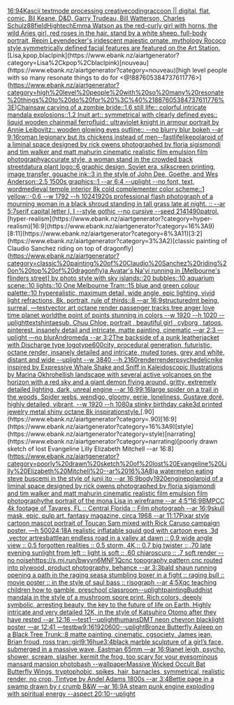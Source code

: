 [16:9](https://www.ebank.nz/aiartgenerator?category=16%3A9)[4K](https://www.ebank.nz/aiartgenerator?category=4K)[ascii textmode processing creativecoding](https://www.ebank.nz/aiartgenerator?category=ascii%20textmode%20processing%20creativecoding)[raccoon || digital, flat, comic, Bil Keane, D&D, Garry Trudeau, Bill Watterson, Charles Schulz](https://www.ebank.nz/aiartgenerator?category=raccoon%20%7C%7C%20digital%2C%20flat%2C%20comic%2C%20Bil%20Keane%2C%20D%26D%2C%20Garry%20Trudeau%2C%20Bill%20Watterson%2C%20Charles%20Schulz)[88](https://www.ebank.nz/aiartgenerator?category=88)[field](https://www.ebank.nz/aiartgenerator?category=field)[Hightech](https://www.ebank.nz/aiartgenerator?category=Hightech)[Emma Watson as the red-curly girl with horns, the wild Aries girl, red roses in the hair. stand by a white sheep. full-body portrait, Repin Leyendecker's iridescent majestic ornate, mythology Rococo style,symmetrically defined facial features are featured on the Art Station.](https://www.ebank.nz/aiartgenerator?category=Emma%20Watson%20as%20the%20red-curly%20girl%20with%20horns%2C%20the%20wild%20Aries%20girl%2C%20red%20roses%20in%20the%20hair.%20stand%20by%20a%20white%20sheep.%20full-body%20portrait%2C%20Repin%20Leyendecker%27s%20iridescent%20majestic%20ornate%2C%20mythology%20Rococo%20style%2Csymmetrically%20defined%20facial%20features%20are%20featured%20on%20the%20Art%20Station.)[Lisa,kpop,blaclpink](https://www.ebank.nz/aiartgenerator?category=Lisa%2Ckpop%2Cblaclpink)[nouveau](https://www.ebank.nz/aiartgenerator?category=nouveau)[high level people with so many resonate things to do for <@!887605384737611776>](https://www.ebank.nz/aiartgenerator?category=high%20level%20people%20with%20so%20many%20resonate%20things%20to%20do%20for%20%3C%40%21887605384737611776%3E)[Chainsaw carving of a zombie bride::1.6 still life:: colorful intricate mandala explosions::1.2 Inuit art:: symmetrical with clearly defined eyes:: liquid wooden chainmail ferrofluid:: ultraviolet knight in armour portrait by Annie Leibovitz:: wooden glowing eyes outline:: --no blurry blur bokeh --ar 9:16](https://www.ebank.nz/aiartgenerator?category=Chainsaw%20carving%20of%20a%20zombie%20bride%3A%3A1.6%20still%20life%3A%3A%20colorful%20intricate%20mandala%20explosions%3A%3A1.2%20Inuit%20art%3A%3A%20symmetrical%20with%20clearly%20defined%20eyes%3A%3A%20liquid%20wooden%20chainmail%20ferrofluid%3A%3A%20ultraviolet%20knight%20in%20armour%20portrait%20by%20Annie%20Leibovitz%3A%3A%20wooden%20glowing%20eyes%20outline%3A%3A%20--no%20blurry%20blur%20bokeh%20--ar%209%3A16)[roman legionary but its chickens instead of men](https://www.ebank.nz/aiartgenerator?category=roman%20legionary%20but%20its%20chickens%20instead%20of%20men)[--fast](https://www.ebank.nz/aiartgenerator?category=--fast)[lifelike](https://www.ebank.nz/aiartgenerator?category=lifelike)[polaroid of a liminal space designed by rick owens photographed by floria sigismondi and tim walker  and matt mahurin cinematic realistic film emulsion film photography](https://www.ebank.nz/aiartgenerator?category=polaroid%20of%20a%20liminal%20space%20designed%20by%20rick%20owens%20photographed%20by%20floria%20sigismondi%20and%20tim%20walker%20%20and%20matt%20mahurin%20cinematic%20realistic%20film%20emulsion%20film%20photography)[accurate style, a woman stand in the crowded back street](https://www.ebank.nz/aiartgenerator?category=accurate%20style%2C%20a%20woman%20stand%20in%20the%20crowded%20back%20street)[datura plant logo::6 graphic design, Soviet era, silkscreen printing, image transfer, gouache ink::3 in the style of John Dee, Goethe, and Wes Anderson::2.5 1500s graphics::1 --ar 6:4 --uplight --no font, text, word](https://www.ebank.nz/aiartgenerator?category=datura%20plant%20logo%3A%3A6%20graphic%20design%2C%20Soviet%20era%2C%20silkscreen%20printing%2C%20image%20transfer%2C%20gouache%20ink%3A%3A3%20in%20the%20style%20of%20John%20Dee%2C%20Goethe%2C%20and%20Wes%20Anderson%3A%3A2.5%201500s%20graphics%3A%3A1%20--ar%206%3A4%20--uplight%20--no%20font%2C%20text%2C%20word)[medieval temple interior 8k cold complementer color scheme::1 yellow::-0.6  --w 1792 --h 1024](https://www.ebank.nz/aiartgenerator?category=medieval%20temple%20interior%208k%20cold%20complementer%20color%20scheme%3A%3A1%20yellow%3A%3A-0.6%20%20--w%201792%20--h%201024)[1920s professional flash photograph of a mourning woman in a black shroud standing in tall grass late at night. :: --ar 5:7](https://www.ebank.nz/aiartgenerator?category=1920s%20professional%20flash%20photograph%20of%20a%20mourning%20woman%20in%20a%20black%20shroud%20standing%20in%20tall%20grass%20late%20at%20night.%20%3A%3A%20--ar%205%3A7)[serif capital letter I, I --style gothic --no cursive --seed 21414](https://www.ebank.nz/aiartgenerator?category=serif%20capital%20letter%20I%2C%20I%20--style%20gothic%20--no%20cursive%20--seed%2021414)[90](https://www.ebank.nz/aiartgenerator?category=90)[patrol.](https://www.ebank.nz/aiartgenerator?category=patrol.)[hyper-realism](https://www.ebank.nz/aiartgenerator?category=hyper-realism)[16:9](https://www.ebank.nz/aiartgenerator?category=16%3A9)[8:11](https://www.ebank.nz/aiartgenerator?category=8%3A11)[3:2](https://www.ebank.nz/aiartgenerator?category=3%3A2)[classic painting of Claudio Sanchez riding on top of dragonfly](https://www.ebank.nz/aiartgenerator?category=classic%20painting%20of%20Claudio%20Sanchez%20riding%20on%20top%20of%20dragonfly)[a Avatar's Na'vi running in [Melbourne's flinders street] by photo style with sky islands::20 bubbles::10 aquarium scene::10 lights::10 One Melbourne Tram::15 blue and green colour palette::10 hyperealistic, maximum detail, wide angle, epic lighting, vivid light refractions, 8k, portrait, rule of thirds::8 —ar 16:9](https://www.ebank.nz/aiartgenerator?category=a%20Avatar%27s%20Na%27vi%20running%20in%20%5BMelbourne%27s%20flinders%20street%5D%20by%20photo%20style%20with%20sky%20islands%3A%3A20%20bubbles%3A%3A10%20aquarium%20scene%3A%3A10%20lights%3A%3A10%20One%20Melbourne%20Tram%3A%3A15%20blue%20and%20green%20colour%20palette%3A%3A10%20hyperealistic%2C%20maximum%20detail%2C%20wide%20angle%2C%20epic%20lighting%2C%20vivid%20light%20refractions%2C%208k%2C%20portrait%2C%20rule%20of%20thirds%3A%3A8%20%E2%80%94ar%2016%3A9)[structure](https://www.ebank.nz/aiartgenerator?category=structure)[dmt being, surreal, —test](https://www.ebank.nz/aiartgenerator?category=dmt%20being%2C%20surreal%2C%20%E2%80%94test)[vector art octane render passenger tracks tree anger love time planet world](https://www.ebank.nz/aiartgenerator?category=vector%20art%20octane%20render%20passenger%20tracks%20tree%20anger%20love%20time%20planet%20world)[the point of points stunning in colors --w 1920 --h 1020 --uplight](https://www.ebank.nz/aiartgenerator?category=the%20point%20of%20points%20stunning%20in%20colors%20--w%201920%20--h%201020%20--uplight)[text](https://www.ebank.nz/aiartgenerator?category=text)[shintaesub, Chuu Chloe, portrait , beautiful girl , cyborg , tatoos, pinterest, insanely detail and intricate, matte painting, cinematic —ar 2:3 —uplight —no blur](https://www.ebank.nz/aiartgenerator?category=shintaesub%2C%20Chuu%20Chloe%2C%20portrait%20%2C%20beautiful%20girl%20%2C%20cyborg%20%2C%20tatoos%2C%20pinterest%2C%20insanely%20detail%20and%20intricate%2C%20matte%20painting%2C%20cinematic%20%E2%80%94ar%202%3A3%20%E2%80%94uplight%20%E2%80%94no%20blur)[Andromeda --ar 3:2](https://www.ebank.nz/aiartgenerator?category=Andromeda%20--ar%203%3A2)[The backside of a punk leatherjacket with Discharge type logotype](https://www.ebank.nz/aiartgenerator?category=The%20backside%20of%20a%20punk%20leatherjacket%20with%20Discharge%20type%20logotype)[600](https://www.ebank.nz/aiartgenerator?category=600)[city, procedural generation, futuristic, octane render, insanely detailed and intricate, muted tones, grey and white, distant and wide --uplight --w 3840 --h 2160](https://www.ebank.nz/aiartgenerator?category=city%2C%20procedural%20generation%2C%20futuristic%2C%20octane%20render%2C%20insanely%20detailed%20and%20intricate%2C%20muted%20tones%2C%20grey%20and%20white%2C%20distant%20and%20wide%20--uplight%20--w%203840%20--h%202160)[render](https://www.ebank.nz/aiartgenerator?category=render)[render](https://www.ebank.nz/aiartgenerator?category=render)[psychedelic](https://www.ebank.nz/aiartgenerator?category=psychedelic)[nike inspired by Expressive Whale Shake and Sniff in Kaleidoscopic Illustrations by Marina Okhro](https://www.ebank.nz/aiartgenerator?category=nike%20inspired%20by%20Expressive%20Whale%20Shake%20and%20Sniff%20in%20Kaleidoscopic%20Illustrations%20by%20Marina%20Okhro)[hellish landscape with several active volcanoes on the horizon with a red sky and a giant demon flying around, gritty, extremely detailed lighting, dark, unreal engine --ar 16:9](https://www.ebank.nz/aiartgenerator?category=hellish%20landscape%20with%20several%20active%20volcanoes%20on%20the%20horizon%20with%20a%20red%20sky%20and%20a%20giant%20demon%20flying%20around%2C%20gritty%2C%20extremely%20detailed%20lighting%2C%20dark%2C%20unreal%20engine%20--ar%2016%3A9)[9:16](https://www.ebank.nz/aiartgenerator?category=9%3A16)[large spider on a trail in the woods, Spider webs, wendigo, gloomy, eerie, loneliness, Gustave doré, highly detailed, vibrant, --w 1920 --h 1080](https://www.ebank.nz/aiartgenerator?category=large%20spider%20on%20a%20trail%20in%20the%20woods%2C%20Spider%20webs%2C%20wendigo%2C%20gloomy%2C%20eerie%2C%20loneliness%2C%20Gustave%20dor%C3%A9%2C%20highly%20detailed%2C%20vibrant%2C%20--w%201920%20--h%201080)[a stinky birthday cake](https://www.ebank.nz/aiartgenerator?category=a%20stinky%20birthday%20cake)[3d printed jewelry metal shiny octane 8k inspiration](https://www.ebank.nz/aiartgenerator?category=3d%20printed%20jewelry%20metal%20shiny%20octane%208k%20inspiration)[style.](https://www.ebank.nz/aiartgenerator?category=style.)[.90](https://www.ebank.nz/aiartgenerator?category=.90)[16:9](https://www.ebank.nz/aiartgenerator?category=16%3A9)[style](https://www.ebank.nz/aiartgenerator?category=style)[narrating](https://www.ebank.nz/aiartgenerator?category=narrating)[poorly drawn sketch of lost Evangeline Lilly Elizabeth Mitchell --ar 16:8](https://www.ebank.nz/aiartgenerator?category=poorly%20drawn%20sketch%20of%20lost%20Evangeline%20Lilly%20Elizabeth%20Mitchell%20--ar%2016%3A8)[a watermelon eating steve buscemi in the style of junji ito --ar 16:9](https://www.ebank.nz/aiartgenerator?category=a%20watermelon%20eating%20steve%20buscemi%20in%20the%20style%20of%20junji%20ito%20--ar%2016%3A9)[body](https://www.ebank.nz/aiartgenerator?category=body)[1920](https://www.ebank.nz/aiartgenerator?category=1920)[engine](https://www.ebank.nz/aiartgenerator?category=engine)[polaroid of a liminal space designed by rick owens photographed by floria sigismondi and tim walker  and matt mahurin cinematic realistic film emulsion film photography](https://www.ebank.nz/aiartgenerator?category=polaroid%20of%20a%20liminal%20space%20designed%20by%20rick%20owens%20photographed%20by%20floria%20sigismondi%20and%20tim%20walker%20%20and%20matt%20mahurin%20cinematic%20realistic%20film%20emulsion%20film%20photography)[](https://www.ebank.nz/aiartgenerator?category=)[the portrait of the mona Lisa in wireframe --ar 4:5](https://www.ebank.nz/aiartgenerator?category=the%20portrait%20of%20the%20mona%20Lisa%20in%20wireframe%20--ar%204%3A5)[“](https://www.ebank.nz/aiartgenerator?category=%E2%80%9C)[16:9](https://www.ebank.nz/aiartgenerator?category=16%3A9)[BMPCC 4k  footage of Tavares, FL :: Central Florida :: Film photograph --ar 16:9](https://www.ebank.nz/aiartgenerator?category=BMPCC%204k%20%20footage%20of%20Tavares%2C%20FL%20%3A%3A%20Central%20Florida%20%3A%3A%20Film%20photograph%20--ar%2016%3A9)[skull mask, epic, pulp art, fantasy magazine, circa 1968 --ar 11:17](https://www.ebank.nz/aiartgenerator?category=skull%20mask%2C%20epic%2C%20pulp%20art%2C%20fantasy%20magazine%2C%20circa%201968%20--ar%2011%3A17)[Pixar style cartoon mascot portrait of Toucan Sam mixed with Rick Caruso campaign poster. —h 500](https://www.ebank.nz/aiartgenerator?category=Pixar%20style%20cartoon%20mascot%20portrait%20of%20Toucan%20Sam%20mixed%20with%20Rick%20Caruso%20campaign%20poster.%20%E2%80%94h%20500)[24:18](https://www.ebank.nz/aiartgenerator?category=24%3A18)[A realistic inflatable squid god with cartoon eyes ,3d ,vector art](https://www.ebank.nz/aiartgenerator?category=A%20realistic%20inflatable%20squid%20god%20with%20cartoon%20eyes%20%2C3d%20%2Cvector%20art)[res](https://www.ebank.nz/aiartgenerator?category=res)[battle](https://www.ebank.nz/aiartgenerator?category=battle)[an endless road in a valley at dawn :: 0.9 wide angle view :: 0.5 forgotten realities :: 0.5 storm, 4K,:: 0.7 big twister :: .70 late evening sunlight from left :: light is soft :: .60 chiaroscuro  :: .7 soft render --no noise](https://www.ebank.nz/aiartgenerator?category=an%20endless%20road%20in%20a%20valley%20at%20dawn%20%3A%3A%200.9%20wide%20angle%20view%20%3A%3A%200.5%20forgotten%20realities%20%3A%3A%200.5%20storm%2C%204K%2C%3A%3A%200.7%20big%20twister%20%3A%3A%20.70%20late%20evening%20sunlight%20from%20left%20%3A%3A%20light%20is%20soft%20%3A%3A%20.60%20chiaroscuro%20%20%3A%3A%20.7%20soft%20render%20--no%20noise)[<https://s.mj.run/bwyvn6MNF1Q>](https://www.ebank.nz/aiartgenerator?category=%3Chttps%3A//s.mj.run/bwyvn6MNF1Q%3E)[cnc topography pattern cnc routed into plywood, product photography, behance --ar 3:3](https://www.ebank.nz/aiartgenerator?category=cnc%20topography%20pattern%20cnc%20routed%20into%20plywood%2C%20product%20photography%2C%20behance%20--ar%203%3A3)[bald shaun running opening a path in the raging seas](https://www.ebank.nz/aiartgenerator?category=bald%20shaun%20running%20opening%20a%20path%20in%20the%20raging%20seas)[a stumbling boxer in a fight :: raging bull :: movie poster :: in the style of saul bass :: risograph --ar 4:5](https://www.ebank.nz/aiartgenerator?category=a%20stumbling%20boxer%20in%20a%20fight%20%3A%3A%20raging%20bull%20%3A%3A%20movie%20poster%20%3A%3A%20in%20the%20style%20of%20saul%20bass%20%3A%3A%20risograph%20--ar%204%3A5)[Xqc teaching children how to gamble, preschool classroom](https://www.ebank.nz/aiartgenerator?category=Xqc%20teaching%20children%20how%20to%20gamble%2C%20preschool%20classroom)[--uplight](https://www.ebank.nz/aiartgenerator?category=--uplight)[painting](https://www.ebank.nz/aiartgenerator?category=painting)[Buddhist mandala in the style of a mushroom spore print. Rich colors, deeply symbolic, arresting beauty, the key to the future of life on Earth. Highly intricate and very detailed 12K, in the style of Katsuhiro Otomo after they have rested --ar 12:16 —test](https://www.ebank.nz/aiartgenerator?category=Buddhist%20mandala%20in%20the%20style%20of%20a%20mushroom%20spore%20print.%20Rich%20colors%2C%20deeply%20symbolic%2C%20arresting%20beauty%2C%20the%20key%20to%20the%20future%20of%20life%20on%20Earth.%20Highly%20intricate%20and%20very%20detailed%2012K%2C%20in%20the%20style%20of%20Katsuhiro%20Otomo%20after%20they%20have%20rested%20--ar%2012%3A16%20%E2%80%94test)[1](https://www.ebank.nz/aiartgenerator?category=1)[--uplight](https://www.ebank.nz/aiartgenerator?category=--uplight)[humans](https://www.ebank.nz/aiartgenerator?category=humans)[DMT neon chevron blacklight poster —ar 12:41 —test](https://www.ebank.nz/aiartgenerator?category=DMT%20neon%20chevron%20blacklight%20poster%20%E2%80%94ar%2012%3A41%20%E2%80%94test)[bw](https://www.ebank.nz/aiartgenerator?category=bw)[9:16](https://www.ebank.nz/aiartgenerator?category=9%3A16)[1920](https://www.ebank.nz/aiartgenerator?category=1920)[600](https://www.ebank.nz/aiartgenerator?category=600)[--uplight](https://www.ebank.nz/aiartgenerator?category=--uplight)[Bronze Butterfly Asleep on a Black Tree Trunk::8 matte painting, cinematic, cgsociety, James jean, Brian froud, ross tran::](https://www.ebank.nz/aiartgenerator?category=Bronze%20Butterfly%20Asleep%20on%20a%20Black%20Tree%20Trunk%3A%3A8%20matte%20painting%2C%20cinematic%2C%20cgsociety%2C%20James%20jean%2C%20Brian%20froud%2C%20ross%20tran%3A%3A)[girl](https://www.ebank.nz/aiartgenerator?category=girl)[9:16](https://www.ebank.nz/aiartgenerator?category=9%3A16)[hue](https://www.ebank.nz/aiartgenerator?category=hue)[3:4](https://www.ebank.nz/aiartgenerator?category=3%3A4)[black marble sculpture of a girl’s face, submerged in a massive wave, Eastman 65mm —ar 16:9](https://www.ebank.nz/aiartgenerator?category=black%20marble%20sculpture%20of%20a%20girl%E2%80%99s%20face%2C%20submerged%20in%20a%20massive%20wave%2C%20Eastman%2065mm%20%E2%80%94ar%2016%3A9)[janet leigh, psycho, shower, scream, slasher, kermit the frog, too scary for your eyes](https://www.ebank.nz/aiartgenerator?category=janet%20leigh%2C%20psycho%2C%20shower%2C%20scream%2C%20slasher%2C%20kermit%20the%20frog%2C%20too%20scary%20for%20your%20eyes)[ominous mansard mansion photobash --wallpaper](https://www.ebank.nz/aiartgenerator?category=ominous%20mansard%20mansion%20photobash%20--wallpaper)[Massive Wicked Occult Bat Butterfly Wings, tryptophobic, spikes, hair, barnacles, symmetrical, realistic render, no crop, Tintype by Andel Adams 1800s --ar 3:4](https://www.ebank.nz/aiartgenerator?category=Massive%20Wicked%20Occult%20Bat%20Butterfly%20Wings%2C%20tryptophobic%2C%20spikes%2C%20hair%2C%20barnacles%2C%20symmetrical%2C%20realistic%20render%2C%20no%20crop%2C%20Tintype%20by%20Andel%20Adams%201800s%20--ar%203%3A4)[Bettie page in a swamp drawn by r crumb B&W —ar 16:9](https://www.ebank.nz/aiartgenerator?category=Bettie%20page%20in%20a%20swamp%20drawn%20by%20r%20crumb%20B%26W%20%E2%80%94ar%2016%3A9)[A steam punk engine exploding with spiritual energy --aspect 20:10](https://www.ebank.nz/aiartgenerator?category=A%20steam%20punk%20engine%20exploding%20with%20spiritual%20energy%20--aspect%2020%3A10)[--uplight](https://www.ebank.nz/aiartgenerator?category=--uplight)